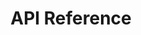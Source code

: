 ---
title: API Reference

language_tabs: # must be one of https://git.io/vQNgJ
  - shell: cUrl
#  - csharp: C#
#  - javascript: JS
#  - java: Java

toc_footers:  
  - <a href='https://www.nutcache.com'>Powered by Nutcache</a>

includes: 
  - getting_started
  - organizations
  - projects
  - customers
  - time_entries
  - timers
  - invoices
  - countries
  - states
  - currencies
  - search
  - errors

search: true
---